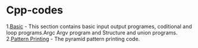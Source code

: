 # Cpp-codes

  1.[Basic](https://github.com/Mojojojooo/Cpp-codes/tree/main/Basics) - This section contains basic input output programes, coditional and loop programs.Argc Argv program and Structure and union programs.
  2.[Pattern Printing](https://github.com/Mojojojooo/Cpp-codes/tree/main/PatternPrinting) - The pyramid pattern printing code.
